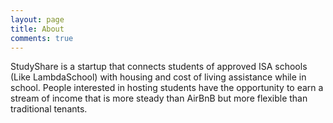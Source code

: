 ```yaml
---
layout: page
title: About
comments: true
---
```


StudyShare is a startup that connects students of approved ISA schools (Like LambdaSchool) with housing and cost of living assistance while in school. People interested in hosting students have the opportunity to earn a stream of income that is more steady than AirBnB but more flexible than traditional tenants.
